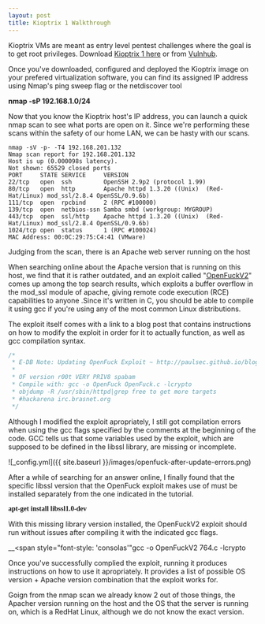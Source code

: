 ```yaml
---
layout: post
title: Kioptrix 1 Walkthrough
---
```


Kioptrix VMs are meant as entry level pentest challenges where the goal is to get root privileges.
Download [Kioptrix 1 here](http://www.kioptrix.com/blog/) or from [Vulnhub](https://www.vulnhub.com/entry/kioptrix-level-1-1,22/#download).

Once you've downloaded, configured and deployed the Kioptrix image on your prefered virtualization software, you can find its assigned IP address using Nmap's ping sweep flag or the netdiscover tool

__nmap -sP 192.168.1.0/24__

Now that you know the Kioptrix host's IP address, you can launch a quick nmap scan to see what ports are open on it. Since we're performing these scans within the safety of our home LAN, we can be hasty with our scans.

```console
nmap -sV -p- -T4 192.168.201.132
Nmap scan report for 192.168.201.132
Host is up (0.000098s latency).
Not shown: 65529 closed ports
PORT     STATE SERVICE     VERSION
22/tcp   open  ssh         OpenSSH 2.9p2 (protocol 1.99)
80/tcp   open  http        Apache httpd 1.3.20 ((Unix)  (Red-Hat/Linux) mod_ssl/2.8.4 OpenSSL/0.9.6b)
111/tcp  open  rpcbind     2 (RPC #100000)
139/tcp  open  netbios-ssn Samba smbd (workgroup: MYGROUP)
443/tcp  open  ssl/http    Apache httpd 1.3.20 ((Unix)  (Red-Hat/Linux) mod_ssl/2.8.4 OpenSSL/0.9.6b)
1024/tcp open  status      1 (RPC #100024)
MAC Address: 00:0C:29:75:C4:41 (VMware)
```

Judging from the scan, there is an Apache web server running on the host

When searching online about the Apache version that is running on this host, we find that it is rather outdated, and an exploit called "[OpenFuckV2](https://www.exploit-db.com/exploits/764/)" comes up among the top search results, which exploits a buffer overflow in the mod_ssl module of apache, giving remote code execution (RCE) capabilities to anyone .Since it's written in C, you should be able to compile it using gcc if you're using any of the most common Linux distributions.


The exploit itself comes with a link to a blog post that contains instructions on how to modify the exploit in order for it to actually function, as well as gcc compilation syntax.

```c
/*
 * E-DB Note: Updating OpenFuck Exploit ~ http://paulsec.github.io/blog/2014/04/14/updating-openfuck-exploit/
 *
 * OF version r00t VERY PRIV8 spabam
 * Compile with: gcc -o OpenFuck OpenFuck.c -lcrypto
 * objdump -R /usr/sbin/httpd|grep free to get more targets
 * #hackarena irc.brasnet.org
 */ 
```

Although I modified the exploit apropriately, I still got compilation errors when using the gcc flags specified by the comments at the beginning of the code. GCC tells us that some variables used by the exploit, which are supposed to be defined in the libssl library, are missing or incomplete.

![_config.yml]({{ site.baseurl }}/images/openfuck-after-update-errors.png)

After a while of searching for an answer online, I finally found that the specific libssl version that the OpenFuck exploit makes use of must be installed separately from the one indicated in the tutorial.

__<span style="font-family:'consolas'">apt-get install libssl1.0-dev</span>__

With this missing library version installed, the OpenFuckV2 exploit should run without issues after compiling it with the indicated gcc flags.

__<span style="font-style: 'consolas'"gcc -o OpenFuckV2 764.c -lcrypto</span>

Once you've successfully complied the exploit, running it produces instructions on how to use it apropriately. It provides a list of possible OS version + Apache version combination that the exploit works for.

Goign from the nmap scan we already know 2 out of those things, the Apacher version running on the host and the OS that the server is running on, which is a RedHat Linux, although we do not know the exact version.

